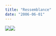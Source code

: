 ```yaml
---
title: "Ressemblance"
date: "2006-06-01"
---
```


![](images/victor-garber.jpg)![](images/dsk_ue2005.jpg)
